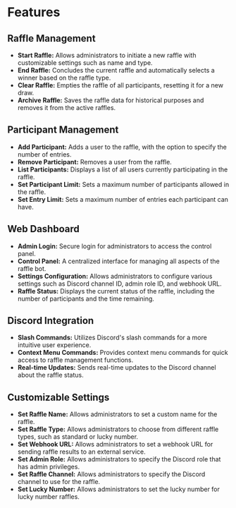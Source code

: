 # Features

## Raffle Management

*   **Start Raffle:** Allows administrators to initiate a new raffle with customizable settings such as name and type.
*   **End Raffle:** Concludes the current raffle and automatically selects a winner based on the raffle type.
*   **Clear Raffle:** Empties the raffle of all participants, resetting it for a new draw.
*   **Archive Raffle:** Saves the raffle data for historical purposes and removes it from the active raffles.

## Participant Management

*   **Add Participant:** Adds a user to the raffle, with the option to specify the number of entries.
*   **Remove Participant:** Removes a user from the raffle.
*   **List Participants:** Displays a list of all users currently participating in the raffle.
*   **Set Participant Limit:** Sets a maximum number of participants allowed in the raffle.
*   **Set Entry Limit:** Sets a maximum number of entries each participant can have.

## Web Dashboard

*   **Admin Login:** Secure login for administrators to access the control panel.
*   **Control Panel:** A centralized interface for managing all aspects of the raffle bot.
*   **Settings Configuration:** Allows administrators to configure various settings such as Discord channel ID, admin role ID, and webhook URL.
*   **Raffle Status:** Displays the current status of the raffle, including the number of participants and the time remaining.

## Discord Integration

*   **Slash Commands:** Utilizes Discord's slash commands for a more intuitive user experience.
*   **Context Menu Commands:** Provides context menu commands for quick access to raffle management functions.
*   **Real-time Updates:** Sends real-time updates to the Discord channel about the raffle status.

## Customizable Settings

*   **Set Raffle Name:** Allows administrators to set a custom name for the raffle.
*   **Set Raffle Type:** Allows administrators to choose from different raffle types, such as standard or lucky number.
*   **Set Webhook URL:** Allows administrators to set a webhook URL for sending raffle results to an external service.
*   **Set Admin Role:** Allows administrators to specify the Discord role that has admin privileges.
*   **Set Raffle Channel:** Allows administrators to specify the Discord channel to use for the raffle.
*   **Set Lucky Number:** Allows administrators to set the lucky number for lucky number raffles.